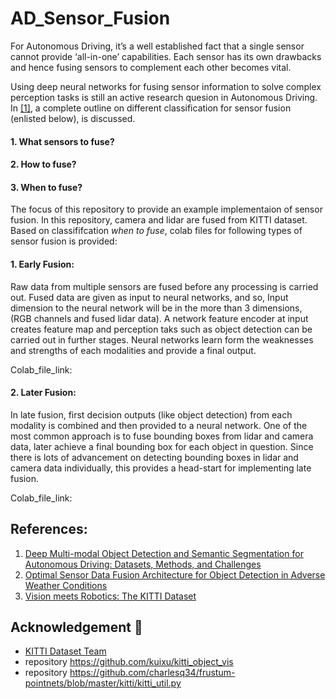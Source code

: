 # AD_Sensor_Fusion

For Autonomous Driving, it’s a well established fact that a single sensor cannot provide ‘all-in-one’ capabilities. Each sensor has its own drawbacks and hence fusing sensors to complement each other becomes vital. 
	
Using deep neural networks for fusing sensor information to solve complex perception tasks is still an active research quesion in Autonomous Driving. In [[1]](https://arxiv.org/pdf/1902.07830.pdf), a complete outline on different classification for sensor fusion (enlisted below), is discussed. 

#### 1. What sensors to fuse?
#### 2. How to fuse? 
#### 3. When to fuse? 

The focus of this repository to provide an example implementaion of sensor fusion. In this repository, camera and lidar are fused from KITTI dataset. Based on classififcation *when to fuse*, colab files for following types of sensor fusion is provided: 

#### 1. Early Fusion:
 
Raw data from multiple sensors are fused before any processing is carried out. Fused data are given as input to neural networks, and so, Input dimension to the neural network will be in the more than 3 dimensions, (RGB channels and fused lidar data). A network feature encoder at input creates feature map and perception taks such as object detection can be carried out in further stages. Neural networks learn form the weaknesses and strengths of each modalities and provide a final output. 

Colab_file_link: 


#### 2. Later Fusion:

In late fusion, first decision outputs (like object detection) from each modality is combined and then provided to a neural network. One of the most common approach is to fuse bounding boxes from lidar and camera data, later achieve a final bounding box for each object in question. Since there is lots of advancement on detecting bounding boxes in lidar and camera data individually, this provides a head-start for implementing late fusion. 

Colab_file_link: 


## References:

1. [Deep Multi-modal Object Detection and Semantic Segmentation for Autonomous Driving: Datasets, Methods, and Challenges](https://arxiv.org/pdf/1902.07830.pdf)
2. [Optimal Sensor Data Fusion Architecture for Object Detection in Adverse Weather Conditions](https://arxiv.org/pdf/1807.02323.pdf)
3. [Vision meets Robotics: The KITTI Dataset](http://www.cvlibs.net/publications/Geiger2013IJRR.pdf)

## Acknowledgement :pray:
- [KITTI Dataset Team](http://www.cvlibs.net/datasets/kitti/)
- repository https://github.com/kuixu/kitti_object_vis
- repository https://github.com/charlesq34/frustum-pointnets/blob/master/kitti/kitti_util.py
